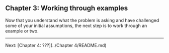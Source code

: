 ## Chapter 3: Working through examples

Now that you understand what the problem is asking and have challenged some of your initial assumptions, the next step is to work through an example or two.

---

Next: [Chapter 4: ???](../Chapter 4/README.md)

